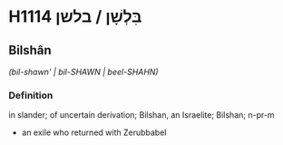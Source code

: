 # H1114 בִּלְשָׁן / בלשן

## Bilshân

_(bil-shawn' | bil-SHAWN | beel-SHAHN)_

### Definition

in slander; of uncertain derivation; Bilshan, an Israelite; Bilshan; n-pr-m

- an exile who returned with Zerubbabel
